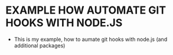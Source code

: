 # EXAMPLE HOW AUTOMATE GIT HOOKS WITH NODE.JS
- This is my example, how to aumate git hooks with node.js (and additional packages)
